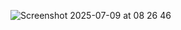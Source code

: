 ![Screenshot 2025-07-09 at 08 26 46](https://github.com/user-attachments/assets/9100ab5a-fd55-45f5-b119-13838e3da5a2)
